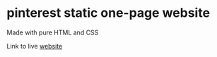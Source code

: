 # pinterest static one-page website
Made with pure HTML and CSS

Link to live [website](https://pinterest.omer-s.com/)
